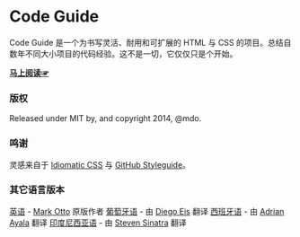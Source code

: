 # Code Guide

Code Guide 是一个为书写灵活、耐用和可扩展的 HTML 与 CSS 的项目。总结自数年不同大小项目的代码经验。这不是一切，它仅仅只是个开始。


**[马上阅读☞](http://mdo.github.io/code-guide)**

### 版权

Released under MIT by, and copyright 2014, @mdo.

### 鸣谢

灵感来自于 [Idiomatic CSS](https://github.com/necolas/idiomatic-css) 与 [GitHub Styleguide](http://github.com/styleguide)。

### 其它语言版本

[英语](http://mdo.github.io/code-guide/) - [Mark Otto](http://markdotto.com/) 原版作者
[葡萄牙语](http://diegoeis.github.io/code-guide/) - 由 [Diego Eis](http://tableless.com.br/) 翻译
[西班牙语](http://adrianayala.mx/code-guide/es/) - 由 [Adrian Ayala](http://adrianayala.mx/) 翻译 
[印度尼西亚语](http://diagramatics.github.io/code-guide-id) - 由 [Steven Sinatra](http://diagramatics.me) 翻译
